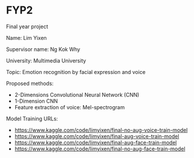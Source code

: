 # FYP2
 Final year project
 
 Name: Lim Yixen
 
 Supervisor name: Ng Kok Why
 
 University: Multimedia University
 
 Topic: Emotion recognition by facial expression and voice
 
 Proposed methods:
 - 2-Dimensions Convolutional Neural Network (CNN)
 - 1-Dimension CNN
 - Feature extraction of voice: Mel-spectrogram

Model Training URLs:
 - https://www.kaggle.com/code/limyixen/final-no-aug-voice-train-model
 - https://www.kaggle.com/code/limyixen/final-aug-voice-train-model
 - https://www.kaggle.com/code/limyixen/final-aug-face-train-model
 - https://www.kaggle.com/code/limyixen/final-no-aug-face-train-model
